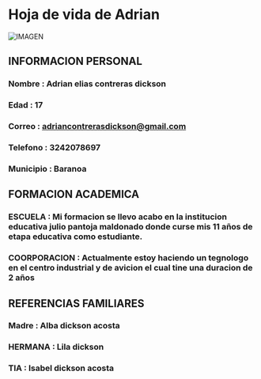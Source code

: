 # Hoja de vida de Adrian


![IMAGEN](https://avatars.githubusercontent.com/u/99417095?v=4)
## INFORMACION PERSONAL

### Nombre : Adrian elias contreras dickson
### Edad : 17
### Correo : adriancontrerasdickson@gmail.com
### Telefono : 3242078697
### Municipio : Baranoa


## FORMACION ACADEMICA

### ESCUELA : Mi formacion se llevo acabo en la institucion educativa julio pantoja maldonado donde curse mis 11 años de etapa educativa como estudiante.

### COORPORACION : Actualmente estoy haciendo un tegnologo en el centro industrial y de avicion el cual tine una duracion de 2 años

## REFERENCIAS FAMILIARES

### Madre : Alba dickson acosta
### HERMANA : Lila dickson
### TIA : Isabel dickson acosta

